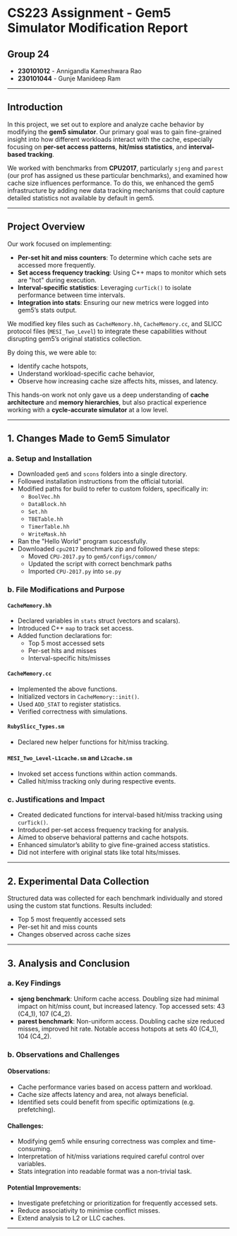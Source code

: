 # CS223 Assignment - Gem5 Simulator Modification Report

## Group 24
- **230101012** - Annigandla Kameshwara Rao  
- **230101044** - Gunje Manideep Ram  

---

## Introduction

In this project, we set out to explore and analyze cache behavior by modifying the **gem5 simulator**. Our primary goal was to gain fine-grained insight into how different workloads interact with the cache, especially focusing on **per-set access patterns**, **hit/miss statistics**, and **interval-based tracking**.

We worked with benchmarks from **CPU2017**, particularly `sjeng` and `parest` (our prof has assigned us these particular benchmarks), and examined how cache size influences performance. To do this, we enhanced the gem5 infrastructure by adding new data tracking mechanisms that could capture detailed statistics not available by default in gem5.

---

## Project Overview

Our work focused on implementing:
- **Per-set hit and miss counters**: To determine which cache sets are accessed more frequently.
- **Set access frequency tracking**: Using C++ maps to monitor which sets are "hot" during execution.
- **Interval-specific statistics**: Leveraging `curTick()` to isolate performance between time intervals.
- **Integration into stats**: Ensuring our new metrics were logged into gem5’s stats output.

We modified key files such as `CacheMemory.hh`, `CacheMemory.cc`, and SLICC protocol files (`MESI_Two_Level`) to integrate these capabilities without disrupting gem5’s original statistics collection.

By doing this, we were able to:
- Identify cache hotspots,
- Understand workload-specific cache behavior,
- Observe how increasing cache size affects hits, misses, and latency.

This hands-on work not only gave us a deep understanding of **cache architecture** and **memory hierarchies**, but also practical experience working with a **cycle-accurate simulator** at a low level.

---

## 1. Changes Made to Gem5 Simulator

### a. Setup and Installation
- Downloaded `gem5` and `scons` folders into a single directory.
- Followed installation instructions from the official tutorial.
- Modified paths for build to refer to custom folders, specifically in:
  - `BoolVec.hh`
  - `DataBlock.hh`
  - `Set.hh`
  - `TBETable.hh`
  - `TimerTable.hh`
  - `WriteMask.hh`
- Ran the "Hello World" program successfully.
- Downloaded `cpu2017` benchmark zip and followed these steps:
  - Moved `CPU-2017.py` to `gem5/configs/common/`
  - Updated the script with correct benchmark paths
  - Imported `CPU-2017.py` into `se.py`

### b. File Modifications and Purpose

#### `CacheMemory.hh`
- Declared variables in `stats` struct (vectors and scalars).
- Introduced C++ `map` to track set access.
- Added function declarations for:
  - Top 5 most accessed sets
  - Per-set hits and misses
  - Interval-specific hits/misses

#### `CacheMemory.cc`
- Implemented the above functions.
- Initialized vectors in `CacheMemory::init()`.
- Used `ADD_STAT` to register statistics.
- Verified correctness with simulations.

#### `RubySlicc_Types.sm`
- Declared new helper functions for hit/miss tracking.

#### `MESI_Two_Level-L1cache.sm` and `L2cache.sm`
- Invoked set access functions within action commands.
- Called hit/miss tracking only during respective events.

### c. Justifications and Impact
- Created dedicated functions for interval-based hit/miss tracking using `curTick()`.
- Introduced per-set access frequency tracking for analysis.
- Aimed to observe behavioral patterns and cache hotspots.
- Enhanced simulator’s ability to give fine-grained access statistics.
- Did not interfere with original stats like total hits/misses.

---

## 2. Experimental Data Collection

Structured data was collected for each benchmark individually and stored using the custom stat functions. Results included:
- Top 5 most frequently accessed sets
- Per-set hit and miss counts
- Changes observed across cache sizes

---

## 3. Analysis and Conclusion

### a. Key Findings
- **sjeng benchmark**: Uniform cache access. Doubling size had minimal impact on hit/miss count, but increased latency. Top accessed sets: 43 (C4_1), 107 (C4_2).
- **parest benchmark**: Non-uniform access. Doubling cache size reduced misses, improved hit rate. Notable access hotspots at sets 40 (C4_1), 104 (C4_2).

### b. Observations and Challenges
#### Observations:
- Cache performance varies based on access pattern and workload.
- Cache size affects latency and area, not always beneficial.
- Identified sets could benefit from specific optimizations (e.g. prefetching).

#### Challenges:
- Modifying gem5 while ensuring correctness was complex and time-consuming.
- Interpretation of hit/miss variations required careful control over variables.
- Stats integration into readable format was a non-trivial task.

#### Potential Improvements:
- Investigate prefetching or prioritization for frequently accessed sets.
- Reduce associativity to minimise conflict misses.
- Extend analysis to L2 or LLC caches.

---
